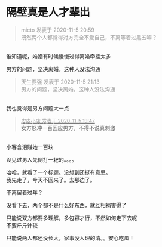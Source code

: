 # 隔壁真是人才辈出


<div class="quote"><blockquote><font color="#999999">micto 发表于 2020-11-5 20:59</font><br />
<font color="#999999">既然两个人都觉得对方完全不爱自己，不离等着过黑五嘛？</font></blockquote></div><br />
谁知道呢，婚姻有时候慢慢过得离婚牵挂太多

男方的问题，坚决离婚，这种人没法沟通

<div class="quote"><blockquote><font color="#999999">天生要强 发表于 2020-11-5 21:13</font><br />
<font color="#999999">男方的问题，坚决离婚，这种人没法沟通</font></blockquote></div><br />
我也觉得是男方问题大一点

<div class="quote"><blockquote><font size="2"><a href="https://www.hostloc.com/forum.php?mod=redirect&amp;goto=findpost&amp;pid=9408312&amp;ptid=762934" target="_blank"><font color="#999999">皮皮小店 发表于 2020-11-5 19:47</font></a></font><br />
女方怒冲一百回应男方，不得不说真刺激</blockquote></div><br />
小客含泪赚她一百块

没见过男人先倒打一耙的。。。。

哈哈，就看了一个标题。没想到还挺有意思。<br />
我先走了，今天不回来了。去那边了。

不离留着过年？

没看下去，两个都不是什么好东西，就互相祸害得了

只能说双方都要多理解，多包容才行，不然如何走下去呢<br />
不要斤斤计较

只能说两人都还没长大，家事没人理的清。。安心吃瓜！
